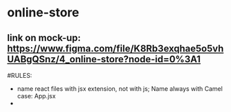 # online-store
## link on mock-up: https://www.figma.com/file/K8Rb3exqhae5o5vhUABgQSnz/4_online-store?node-id=0%3A1

#RULES:
* name react files with jsx extension, not with js; Name always with Camel case: App.jsx
*
